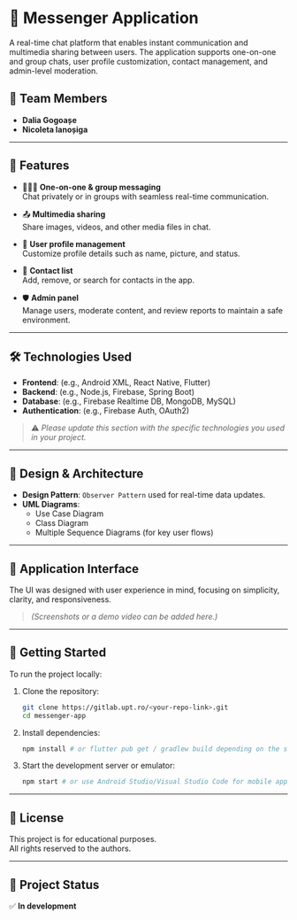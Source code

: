 
# 💬 Messenger Application

A real-time chat platform that enables instant communication and multimedia sharing between users. The application supports one-on-one and group chats, user profile customization, contact management, and admin-level moderation.

## 👥 Team Members
- **Dalia Gogoașe**
- **Nicoleta Ianoșiga**

---

## 🚀 Features

- 🧑‍🤝‍🧑 **One-on-one & group messaging**  
  Chat privately or in groups with seamless real-time communication.

- 📤 **Multimedia sharing**  
  Share images, videos, and other media files in chat.

- 🧑 **User profile management**  
  Customize profile details such as name, picture, and status.

- 📇 **Contact list**  
  Add, remove, or search for contacts in the app.

- 🛡️ **Admin panel**  
  Manage users, moderate content, and review reports to maintain a safe environment.

---

## 🛠️ Technologies Used

- **Frontend**: (e.g., Android XML, React Native, Flutter)  
- **Backend**: (e.g., Node.js, Firebase, Spring Boot)  
- **Database**: (e.g., Firebase Realtime DB, MongoDB, MySQL)  
- **Authentication**: (e.g., Firebase Auth, OAuth2)

> ⚠️ *Please update this section with the specific technologies you used in your project.*

---

## 🔄 Design & Architecture

- **Design Pattern**: `Observer Pattern` used for real-time data updates.
- **UML Diagrams**:
  - Use Case Diagram
  - Class Diagram
  - Multiple Sequence Diagrams (for key user flows)

---

## 📸 Application Interface

The UI was designed with user experience in mind, focusing on simplicity, clarity, and responsiveness.

> *(Screenshots or a demo video can be added here.)*

---

## 🏁 Getting Started

To run the project locally:

1. Clone the repository:
   ```bash
   git clone https://gitlab.upt.ro/<your-repo-link>.git
   cd messenger-app
   ```

2. Install dependencies:
   ```bash
   npm install # or flutter pub get / gradlew build depending on the stack
   ```

3. Start the development server or emulator:
   ```bash
   npm start # or use Android Studio/Visual Studio Code for mobile apps
   ```

---

## 📜 License

This project is for educational purposes.  
All rights reserved to the authors.

---

## 📌 Project Status

✅ **In development**
